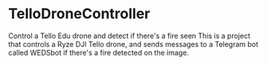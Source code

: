 # TelloDroneController
Control a Tello Edu drone and detect if there's a fire seen
This is a project that controls a Ryze DJI Tello drone, and sends messages to a Telegram bot called WEDSbot if there's a fire detected on the image.  
